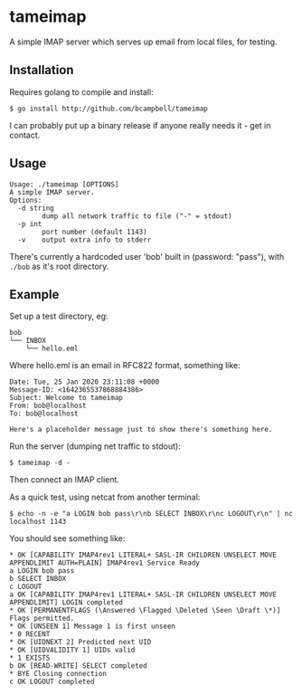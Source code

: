 # tameimap

A simple IMAP server which serves up email from local files, for testing.

## Installation

Requires golang to compile and install:

```
$ go install http://github.com/bcampbell/tameimap
```

I can probably put up a binary release if anyone really needs it - get in contact.

## Usage

```
Usage: ./tameimap [OPTIONS]
A simple IMAP server.
Options:
  -d string
    	dump all network traffic to file ("-" = stdout)
  -p int
    	port number (default 1143)
  -v	output extra info to stderr
```


There's currently a hardcoded user 'bob' built in (password: "pass"), with `./bob` as it's root directory.

## Example

Set up a test directory, eg:

```
bob
└── INBOX
    └── hello.eml
```

Where hello.eml is an email in RFC822 format, something like:

```
Date: Tue, 25 Jan 2020 23:11:08 +0000
Message-ID: <1642365537868884386>
Subject: Welcome to tameimap
From: bob@localhost
To: bob@localhost

Here's a placeholder message just to show there's something here.

```


Run the server (dumping net traffic to stdout):
```
$ tameimap -d -
```

Then connect an IMAP client.

As a quick test, using netcat from another terminal:
```
$ echo -n -e "a LOGIN bob pass\r\nb SELECT INBOX\r\nc LOGOUT\r\n" | nc localhost 1143
```

You should see something like:
```
* OK [CAPABILITY IMAP4rev1 LITERAL+ SASL-IR CHILDREN UNSELECT MOVE APPENDLIMIT AUTH=PLAIN] IMAP4rev1 Service Ready
a LOGIN bob pass
b SELECT INBOX
c LOGOUT
a OK [CAPABILITY IMAP4rev1 LITERAL+ SASL-IR CHILDREN UNSELECT MOVE APPENDLIMIT] LOGIN completed
* OK [PERMANENTFLAGS (\Answered \Flagged \Deleted \Seen \Draft \*)] Flags permitted.
* OK [UNSEEN 1] Message 1 is first unseen
* 0 RECENT
* OK [UIDNEXT 2] Predicted next UID
* OK [UIDVALIDITY 1] UIDs valid
* 1 EXISTS
b OK [READ-WRITE] SELECT completed
* BYE Closing connection
c OK LOGOUT completed
```


